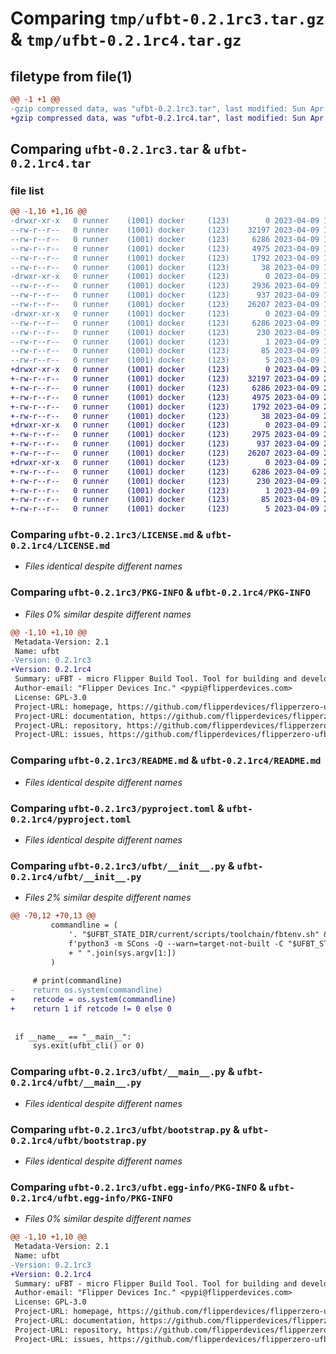 # Comparing `tmp/ufbt-0.2.1rc3.tar.gz` & `tmp/ufbt-0.2.1rc4.tar.gz`

## filetype from file(1)

```diff
@@ -1 +1 @@
-gzip compressed data, was "ufbt-0.2.1rc3.tar", last modified: Sun Apr  9 14:57:43 2023, max compression
+gzip compressed data, was "ufbt-0.2.1rc4.tar", last modified: Sun Apr  9 23:26:44 2023, max compression
```

## Comparing `ufbt-0.2.1rc3.tar` & `ufbt-0.2.1rc4.tar`

### file list

```diff
@@ -1,16 +1,16 @@
-drwxr-xr-x   0 runner    (1001) docker     (123)        0 2023-04-09 14:57:43.555873 ufbt-0.2.1rc3/
--rw-r--r--   0 runner    (1001) docker     (123)    32197 2023-04-09 14:57:32.000000 ufbt-0.2.1rc3/LICENSE.md
--rw-r--r--   0 runner    (1001) docker     (123)     6286 2023-04-09 14:57:43.555873 ufbt-0.2.1rc3/PKG-INFO
--rw-r--r--   0 runner    (1001) docker     (123)     4975 2023-04-09 14:57:32.000000 ufbt-0.2.1rc3/README.md
--rw-r--r--   0 runner    (1001) docker     (123)     1792 2023-04-09 14:57:32.000000 ufbt-0.2.1rc3/pyproject.toml
--rw-r--r--   0 runner    (1001) docker     (123)       38 2023-04-09 14:57:43.555873 ufbt-0.2.1rc3/setup.cfg
-drwxr-xr-x   0 runner    (1001) docker     (123)        0 2023-04-09 14:57:43.555873 ufbt-0.2.1rc3/ufbt/
--rw-r--r--   0 runner    (1001) docker     (123)     2936 2023-04-09 14:57:32.000000 ufbt-0.2.1rc3/ufbt/__init__.py
--rw-r--r--   0 runner    (1001) docker     (123)      937 2023-04-09 14:57:32.000000 ufbt-0.2.1rc3/ufbt/__main__.py
--rw-r--r--   0 runner    (1001) docker     (123)    26207 2023-04-09 14:57:32.000000 ufbt-0.2.1rc3/ufbt/bootstrap.py
-drwxr-xr-x   0 runner    (1001) docker     (123)        0 2023-04-09 14:57:43.555873 ufbt-0.2.1rc3/ufbt.egg-info/
--rw-r--r--   0 runner    (1001) docker     (123)     6286 2023-04-09 14:57:43.000000 ufbt-0.2.1rc3/ufbt.egg-info/PKG-INFO
--rw-r--r--   0 runner    (1001) docker     (123)      230 2023-04-09 14:57:43.000000 ufbt-0.2.1rc3/ufbt.egg-info/SOURCES.txt
--rw-r--r--   0 runner    (1001) docker     (123)        1 2023-04-09 14:57:43.000000 ufbt-0.2.1rc3/ufbt.egg-info/dependency_links.txt
--rw-r--r--   0 runner    (1001) docker     (123)       85 2023-04-09 14:57:43.000000 ufbt-0.2.1rc3/ufbt.egg-info/entry_points.txt
--rw-r--r--   0 runner    (1001) docker     (123)        5 2023-04-09 14:57:43.000000 ufbt-0.2.1rc3/ufbt.egg-info/top_level.txt
+drwxr-xr-x   0 runner    (1001) docker     (123)        0 2023-04-09 23:26:44.071512 ufbt-0.2.1rc4/
+-rw-r--r--   0 runner    (1001) docker     (123)    32197 2023-04-09 23:26:34.000000 ufbt-0.2.1rc4/LICENSE.md
+-rw-r--r--   0 runner    (1001) docker     (123)     6286 2023-04-09 23:26:44.071512 ufbt-0.2.1rc4/PKG-INFO
+-rw-r--r--   0 runner    (1001) docker     (123)     4975 2023-04-09 23:26:34.000000 ufbt-0.2.1rc4/README.md
+-rw-r--r--   0 runner    (1001) docker     (123)     1792 2023-04-09 23:26:34.000000 ufbt-0.2.1rc4/pyproject.toml
+-rw-r--r--   0 runner    (1001) docker     (123)       38 2023-04-09 23:26:44.071512 ufbt-0.2.1rc4/setup.cfg
+drwxr-xr-x   0 runner    (1001) docker     (123)        0 2023-04-09 23:26:44.071512 ufbt-0.2.1rc4/ufbt/
+-rw-r--r--   0 runner    (1001) docker     (123)     2975 2023-04-09 23:26:34.000000 ufbt-0.2.1rc4/ufbt/__init__.py
+-rw-r--r--   0 runner    (1001) docker     (123)      937 2023-04-09 23:26:34.000000 ufbt-0.2.1rc4/ufbt/__main__.py
+-rw-r--r--   0 runner    (1001) docker     (123)    26207 2023-04-09 23:26:34.000000 ufbt-0.2.1rc4/ufbt/bootstrap.py
+drwxr-xr-x   0 runner    (1001) docker     (123)        0 2023-04-09 23:26:44.071512 ufbt-0.2.1rc4/ufbt.egg-info/
+-rw-r--r--   0 runner    (1001) docker     (123)     6286 2023-04-09 23:26:44.000000 ufbt-0.2.1rc4/ufbt.egg-info/PKG-INFO
+-rw-r--r--   0 runner    (1001) docker     (123)      230 2023-04-09 23:26:44.000000 ufbt-0.2.1rc4/ufbt.egg-info/SOURCES.txt
+-rw-r--r--   0 runner    (1001) docker     (123)        1 2023-04-09 23:26:44.000000 ufbt-0.2.1rc4/ufbt.egg-info/dependency_links.txt
+-rw-r--r--   0 runner    (1001) docker     (123)       85 2023-04-09 23:26:44.000000 ufbt-0.2.1rc4/ufbt.egg-info/entry_points.txt
+-rw-r--r--   0 runner    (1001) docker     (123)        5 2023-04-09 23:26:44.000000 ufbt-0.2.1rc4/ufbt.egg-info/top_level.txt
```

### Comparing `ufbt-0.2.1rc3/LICENSE.md` & `ufbt-0.2.1rc4/LICENSE.md`

 * *Files identical despite different names*

### Comparing `ufbt-0.2.1rc3/PKG-INFO` & `ufbt-0.2.1rc4/PKG-INFO`

 * *Files 0% similar despite different names*

```diff
@@ -1,10 +1,10 @@
 Metadata-Version: 2.1
 Name: ufbt
-Version: 0.2.1rc3
+Version: 0.2.1rc4
 Summary: uFBT - micro Flipper Build Tool. Tool for building and developing applications (.fap) for Flipper Zero and its device family.
 Author-email: "Flipper Devices Inc." <pypi@flipperdevices.com>
 License: GPL-3.0
 Project-URL: homepage, https://github.com/flipperdevices/flipperzero-ufbt
 Project-URL: documentation, https://github.com/flipperdevices/flipperzero-ufbt
 Project-URL: repository, https://github.com/flipperdevices/flipperzero-ufbt
 Project-URL: issues, https://github.com/flipperdevices/flipperzero-ufbt/issues
```

### Comparing `ufbt-0.2.1rc3/README.md` & `ufbt-0.2.1rc4/README.md`

 * *Files identical despite different names*

### Comparing `ufbt-0.2.1rc3/pyproject.toml` & `ufbt-0.2.1rc4/pyproject.toml`

 * *Files identical despite different names*

### Comparing `ufbt-0.2.1rc3/ufbt/__init__.py` & `ufbt-0.2.1rc4/ufbt/__init__.py`

 * *Files 2% similar despite different names*

```diff
@@ -70,12 +70,13 @@
         commandline = (
             '. "$UFBT_STATE_DIR/current/scripts/toolchain/fbtenv.sh" && '
             f'python3 -m SCons -Q --warn=target-not-built -C "$UFBT_STATE_DIR/current/scripts/ufbt" "UFBT_APP_DIR={UFBT_APP_DIR}" '
             + " ".join(sys.argv[1:])
         )
 
     # print(commandline)
-    return os.system(commandline)
+    retcode = os.system(commandline)
+    return 1 if retcode != 0 else 0
 
 
 if __name__ == "__main__":
     sys.exit(ufbt_cli() or 0)
```

### Comparing `ufbt-0.2.1rc3/ufbt/__main__.py` & `ufbt-0.2.1rc4/ufbt/__main__.py`

 * *Files identical despite different names*

### Comparing `ufbt-0.2.1rc3/ufbt/bootstrap.py` & `ufbt-0.2.1rc4/ufbt/bootstrap.py`

 * *Files identical despite different names*

### Comparing `ufbt-0.2.1rc3/ufbt.egg-info/PKG-INFO` & `ufbt-0.2.1rc4/ufbt.egg-info/PKG-INFO`

 * *Files 0% similar despite different names*

```diff
@@ -1,10 +1,10 @@
 Metadata-Version: 2.1
 Name: ufbt
-Version: 0.2.1rc3
+Version: 0.2.1rc4
 Summary: uFBT - micro Flipper Build Tool. Tool for building and developing applications (.fap) for Flipper Zero and its device family.
 Author-email: "Flipper Devices Inc." <pypi@flipperdevices.com>
 License: GPL-3.0
 Project-URL: homepage, https://github.com/flipperdevices/flipperzero-ufbt
 Project-URL: documentation, https://github.com/flipperdevices/flipperzero-ufbt
 Project-URL: repository, https://github.com/flipperdevices/flipperzero-ufbt
 Project-URL: issues, https://github.com/flipperdevices/flipperzero-ufbt/issues
```

